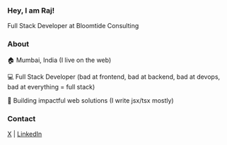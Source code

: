 ### Hey, I am Raj!

Full Stack Developer at Bloomtide Consulting

### About

🏠 Mumbai, India (I live on the web)

💻 Full Stack Developer (bad at frontend, bad at backend, bad at devops, bad at everything = full stack)

🚀 Building impactful web solutions (I write jsx/tsx mostly)

### Contact

[X](https://x.com/genuine_kunwar) | [LinkedIn](https://www.linkedin.com/in/raj-kunwar/)
